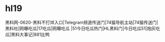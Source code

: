 # hl19
黑料网-0620-黑料不打烊入口|Telegram频道传送门|74猫导航主站|74猫传送门|黑料社|网曝吃瓜|17吃瓜|网曝吃瓜 |51今日吃瓜热门|HL黑料门|今日吃瓜51|炮灰吃瓜|黑料大事记|881比鸭
